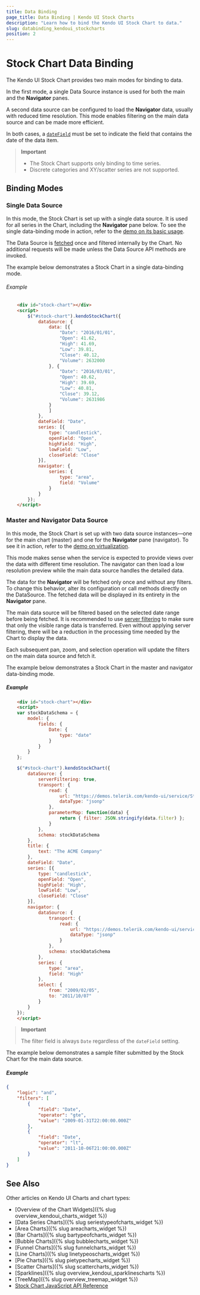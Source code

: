 ```yaml
---
title: Data Binding
page_title: Data Binding | Kendo UI Stock Charts
description: "Learn how to bind the Kendo UI Stock Chart to data."
slug: databinding_kendoui_stockcharts
position: 2
---
```


# Stock Chart Data Binding

The Kendo UI Stock Chart provides two main modes for binding to data.

In the first mode, a single Data Source instance is used for both the main and the **Navigator** panes.

A second data source can be configured to load the **Navigator** data, usually with reduced time resolution. This mode enables filtering on the main data source and can be made more efficient.

In both cases, a [`dateField`](/api/javascript/dataviz/ui/stock-chart#configuration-dateField) must be set to indicate the field that contains the date of the data item.

> **Important**
> * The Stock Chart supports only binding to time series.
> * Discrete categories and XY/scatter series are not supported.

## Binding Modes

### Single Data Source

In this mode, the Stock Chart is set up with a single data source. It is used for all series in the Chart, including the **Navigator** pane below. To see the single data-binding mode in action, refer to the [demo on its basic usage](http://demos.telerik.com/kendo-ui/financial/virtualization).

The Data Source is [fetched](/api/javascript/data/datasource#methods-fetch) once and filtered internally by the Chart. No additional requests will be made unless the Data Source API methods are invoked.

The example below demonstrates a Stock Chart in a single data-binding mode.

###### Example

```html
    <div id="stock-chart"></div>
    <script>
        $("#stock-chart").kendoStockChart({
            dataSource: {
                data: [{
                    "Date": "2016/01/01",
                    "Open": 41.62,
                    "High": 41.69,
                    "Low": 39.81,
                    "Close": 40.12,
                    "Volume": 2632000
                }, {
                    "Date": "2016/03/01",
                    "Open": 40.62,
                    "High": 39.69,
                    "Low": 40.81,
                    "Close": 39.12,
                    "Volume": 2631986
                }
                ]
            },
            dateField: "Date",
            series: [{
                type: "candlestick",
                openField: "Open",
                highField: "High",
                lowField: "Low",
                closeField: "Close"
            }],
            navigator: {
                series: {
                    type: "area",
                    field: "Volume"
                }
            }
        });
    </script>
```

### Master and Navigator Data Source

In this mode, the Stock Chart is set up with two data source instances&mdash;one for the main chart (master) and one for the **Navigator** pane (navigator). To see it in action, refer to the [demo on virtualization](http://demos.telerik.com/kendo-ui/financial/virtualization).

This mode makes sense when the service is expected to provide views over the data with different time resolution. The navigator can then load a low resolution preview while the main data source handles the detailed data.

The data for the **Navigator** will be fetched only once and without any filters. To change this behavior, alter its configuration or call methods directly on the DataSource. The fetched data will be displayed in its entirety in the **Navigator** pane.

The main data source will be filtered based on the selected date range before being fetched. It is recommended to use [server filtering](/api/javascript/data/datasource#configuration-serverFiltering) to make sure that only the visible range data is transferred. Even without applying server filtering, there will be a reduction in the processing time needed by the Chart to display the data.

Each subsequent pan, zoom, and selection operation will update the filters on the main data source and fetch it.

The example below demonstrates a Stock Chart in the master and navigator data-binding mode.

##### Example

```html
    <div id="stock-chart"></div>
    <script>
    var stockDataSchema = {
        model: {
            fields: {
                Date: {
                    type: "date"
                }
            }
        }
    };

    $("#stock-chart").kendoStockChart({
        dataSource: {
            serverFiltering: true,
            transport: {
                read: {
                    url: "https://demos.telerik.com/kendo-ui/service/StockData",
                    dataType: "jsonp"
                },
                parameterMap: function(data) {
                    return { filter: JSON.stringify(data.filter) };
                }
            },
            schema: stockDataSchema
        },
        title: {
            text: "The ACME Company"
        },
        dateField: "Date",
        series: [{
            type: "candlestick",
            openField: "Open",
            highField: "High",
            lowField: "Low",
            closeField: "Close"
        }],
        navigator: {
            dataSource: {
                transport: {
                    read: {
                        url: "https://demos.telerik.com/kendo-ui/service/StockData",
                        dataType: "jsonp"
                    }
                },
                schema: stockDataSchema
            },
            series: {
                type: "area",
                field: "High"
            },
            select: {
                from: "2009/02/05",
                to: "2011/10/07"
            }
        }
    });
    </script>
```

> **Important**
>
> The filter field is always `Date` regardless of the `dateField` setting.

The example below demonstrates a sample filter submitted by the Stock Chart for the main data source.

##### Example

```json
{
    "logic": "and",
    "filters": [
        {
            "field": "Date",
            "operator": "gte",
            "value": "2009-01-31T22:00:00.000Z"
        },
        {
            "field": "Date",
            "operator": "lt",
            "value": "2011-10-06T21:00:00.000Z"
        }
    ]
}
```

## See Also

Other articles on Kendo UI Charts and chart types:

* [Overview of the Chart Widgets]({% slug overview_kendoui_charts_widget %})
* [Data Series Charts]({% slug seriestypeofcharts_widget %})
* [Area Charts]({% slug areacharts_widget %})
* [Bar Charts]({% slug bartypeofcharts_widget %})
* [Bubble Charts]({% slug bubblecharts_widget %})
* [Funnel Charts]({% slug funnelcharts_widget %})
* [Line Charts]({% slug linetypeoscharts_widget %})
* [Pie Charts]({% slug pietypecharts_widget %})
* [Scatter Charts]({% slug scattercharts_widget %})
* [Sparklines]({% slug overview_kendoui_sparklinescharts %})
* [TreeMap]({% slug overview_treemap_widget %})
* [Stock Chart JavaScript API Reference](/api/javascript/dataviz/ui/stock-chart)
